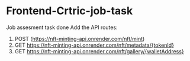 # Frontend-Crtric-job-task
Job assesment task done
Add the API routes:
1. POST (https://nft-minting-api.onrender.com/nft/mint)
2. GET https://nft-minting-api.onrender.com/nft/metadata/{tokenId}
3. GET https://nft-minting-api.onrender.com/nft/gallery/{walletAddress}
